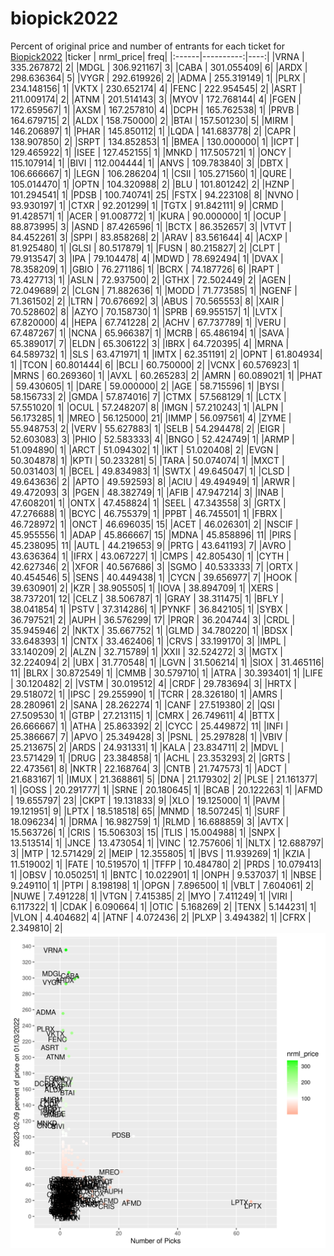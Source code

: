 # biopick2022
Percent of original price and number of entrants for each ticket for [Biopick2022](https://twitter.com/hashtag/Biopick2022)
|ticker | nrml_price| freq|
|:------|----------:|----:|
|VRNA   | 335.267872|    2|
|MDGL   | 306.921167|    3|
|CABA   | 301.055409|    6|
|ARDX   | 298.636364|    5|
|VYGR   | 292.619926|    2|
|ADMA   | 255.319149|    1|
|PLRX   | 234.148156|    1|
|VKTX   | 230.652174|    4|
|FENC   | 222.954545|    2|
|ASRT   | 211.009174|    2|
|ATNM   | 201.514143|    3|
|MYOV   | 172.768144|    4|
|FGEN   | 172.659567|    1|
|AXSM   | 167.257810|    4|
|DCPH   | 165.762538|    1|
|PRVB   | 164.679715|    2|
|ALDX   | 158.750000|    2|
|BTAI   | 157.501230|    5|
|MIRM   | 146.206897|    1|
|PHAR   | 145.850112|    1|
|LQDA   | 141.683778|    2|
|CAPR   | 138.907850|    2|
|SRPT   | 134.852853|    1|
|BMEA   | 130.000000|    1|
|ICPT   | 129.465922|    1|
|ISEE   | 127.452155|    1|
|MNKD   | 117.505721|    1|
|ONCY   | 115.107914|    1|
|BIVI   | 112.004444|    1|
|ANVS   | 109.783840|    3|
|DBTX   | 106.666667|    1|
|LEGN   | 106.286204|    1|
|CSII   | 105.271560|    1|
|QURE   | 105.014470|    1|
|OPTN   | 104.320988|    2|
|BLU    | 101.801242|    2|
|HZNP   | 101.294541|    1|
|PDSB   | 100.740741|   25|
|FSTX   |  94.223108|    8|
|NVNO   |  93.930197|    1|
|CTXR   |  92.201299|    1|
|TGTX   |  91.842111|    9|
|CRMD   |  91.428571|    1|
|ACER   |  91.008772|    1|
|KURA   |  90.000000|    1|
|OCUP   |  88.873995|    3|
|ASND   |  87.426596|    1|
|BCTX   |  86.352657|    3|
|VTVT   |  84.452261|    3|
|SPPI   |  83.858268|    2|
|ARAV   |  83.561644|    4|
|ACXP   |  81.925480|    1|
|GLSI   |  80.517879|    1|
|FUSN   |  80.215827|    2|
|CLPT   |  79.913547|    3|
|IPA    |  79.104478|    4|
|MDWD   |  78.692494|    1|
|DVAX   |  78.358209|    1|
|GBIO   |  76.271186|    1|
|BCRX   |  74.187726|    6|
|RAPT   |  73.427713|    1|
|ASLN   |  72.937500|    2|
|GTHX   |  72.502449|    2|
|AGEN   |  72.049689|    2|
|CLGN   |  71.882636|    1|
|MODD   |  71.773585|    1|
|NGENF  |  71.361502|    2|
|LTRN   |  70.676692|    3|
|ABUS   |  70.565553|    8|
|XAIR   |  70.528602|    8|
|AZYO   |  70.158730|    1|
|SPRB   |  69.955157|    1|
|LVTX   |  67.820000|    4|
|HEPA   |  67.741228|    2|
|ACHV   |  67.737789|    1|
|VERU   |  67.487267|    1|
|NCNA   |  65.966387|    1|
|MCRB   |  65.486194|    1|
|SAVA   |  65.389017|    7|
|ELDN   |  65.306122|    3|
|IBRX   |  64.720395|    4|
|MRNA   |  64.589732|    1|
|SLS    |  63.471971|    1|
|IMTX   |  62.351191|    2|
|OPNT   |  61.804934|    1|
|TCON   |  60.801444|    6|
|BCLI   |  60.750000|    2|
|VCNX   |  60.576923|    1|
|MRNS   |  60.269360|    1|
|AVXL   |  60.265283|    2|
|AMRN   |  60.089021|    1|
|PHAT   |  59.430605|    1|
|DARE   |  59.000000|    2|
|AGE    |  58.715596|    1|
|BYSI   |  58.156733|    2|
|GMDA   |  57.874016|    7|
|CTMX   |  57.568129|    1|
|LCTX   |  57.551020|    1|
|OCUL   |  57.248207|    8|
|IMGN   |  57.210243|    1|
|ALPN   |  56.173285|    1|
|MREO   |  56.125000|   21|
|IMMP   |  56.097561|    4|
|ZYME   |  55.948753|    2|
|VERV   |  55.627883|    1|
|SELB   |  54.294478|    2|
|EIGR   |  52.603083|    3|
|PHIO   |  52.583333|    4|
|BNGO   |  52.424749|    1|
|ARMP   |  51.094890|    1|
|ARCT   |  51.094302|    1|
|IKT    |  51.020408|    2|
|EVGN   |  50.304878|    1|
|KPTI   |  50.233281|    5|
|TARA   |  50.074074|    1|
|MXCT   |  50.031403|    1|
|BCEL   |  49.834983|    1|
|SWTX   |  49.645047|    1|
|CLSD   |  49.643636|    2|
|APTO   |  49.592593|    8|
|ACIU   |  49.494949|    1|
|ARWR   |  49.472093|    3|
|PGEN   |  48.382749|    1|
|AFIB   |  47.947214|    3|
|INAB   |  47.608201|    1|
|ONTX   |  47.458824|    1|
|SEEL   |  47.343558|    3|
|GRTX   |  47.276688|    1|
|BCYC   |  46.755379|    1|
|PPBT   |  46.745501|    1|
|FBRX   |  46.728972|    1|
|ONCT   |  46.696035|   15|
|ACET   |  46.026301|    2|
|NSCIF  |  45.955556|    1|
|ADAP   |  45.866667|   15|
|MDNA   |  45.858896|   11|
|PIRS   |  45.238095|   11|
|AUTL   |  44.219653|    9|
|PRTG   |  43.641193|    7|
|AVRO   |  43.636364|    1|
|IFRX   |  43.067227|    1|
|CMPS   |  42.805430|    1|
|CYTH   |  42.627346|    2|
|XFOR   |  40.567686|    3|
|SGMO   |  40.533333|    7|
|ORTX   |  40.454546|    5|
|SENS   |  40.449438|    1|
|CYCN   |  39.656977|    7|
|HOOK   |  39.630901|    2|
|KZR    |  38.905505|    1|
|IOVA   |  38.894709|    1|
|XERS   |  38.737201|   12|
|CELZ   |  38.506787|    1|
|GRAY   |  38.311475|    1|
|BFLY   |  38.041854|    1|
|PSTV   |  37.314286|    1|
|PYNKF  |  36.842105|    1|
|SYBX   |  36.797521|    2|
|AUPH   |  36.576299|   17|
|PRQR   |  36.204744|    3|
|CRDL   |  35.945946|    2|
|NKTX   |  35.667752|    1|
|GLMD   |  34.780220|    1|
|BDSX   |  33.648393|    1|
|CNTX   |  33.462406|    1|
|CRVS   |  33.199170|    3|
|IMPL   |  33.140209|    2|
|ALZN   |  32.715789|    1|
|XXII   |  32.524272|    3|
|MGTX   |  32.224094|    2|
|UBX    |  31.770548|    1|
|LGVN   |  31.506214|    1|
|SIOX   |  31.465116|   11|
|BLRX   |  30.872549|    1|
|CMMB   |  30.579710|    1|
|ATRA   |  30.393401|    1|
|LIFE   |  30.120482|    2|
|VSTM   |  30.019512|    4|
|CRDF   |  29.783694|    3|
|HRTX   |  29.518072|    1|
|IPSC   |  29.255990|    1|
|TCRR   |  28.326180|    1|
|AMRS   |  28.280961|    2|
|SANA   |  28.262274|    1|
|CANF   |  27.519380|    2|
|QSI    |  27.509530|    1|
|GTBP   |  27.213115|    1|
|CMRX   |  26.749611|    4|
|BTTX   |  26.666667|    1|
|ATHA   |  25.863392|    2|
|CYCC   |  25.449872|   11|
|INFI   |  25.386667|    7|
|APVO   |  25.349428|    3|
|PSNL   |  25.297828|    1|
|VBIV   |  25.213675|    2|
|ARDS   |  24.931331|    1|
|KALA   |  23.834711|    2|
|MDVL   |  23.571429|    1|
|DRUG   |  23.384858|    1|
|ACHL   |  23.353293|    2|
|GRTS   |  22.473561|    8|
|NKTR   |  22.168764|    3|
|CNTB   |  21.747573|    1|
|ADCT   |  21.683167|    1|
|IMUX   |  21.368861|    5|
|DNA    |  21.179302|    2|
|PLSE   |  21.161377|    1|
|GOSS   |  20.291777|    1|
|SRNE   |  20.180645|    1|
|BCAB   |  20.122263|    1|
|AFMD   |  19.655797|   23|
|CKPT   |  19.131833|    9|
|XLO    |  19.125000|    1|
|PAVM   |  19.121951|    9|
|LPTX   |  18.518518|   65|
|MNMD   |  18.507245|    1|
|SURF   |  18.096234|    1|
|DRMA   |  16.982759|    1|
|RLMD   |  16.688859|    3|
|AVTX   |  15.563726|    1|
|CRIS   |  15.506303|   15|
|TLIS   |  15.004988|    1|
|SNPX   |  13.513514|    1|
|JNCE   |  13.473054|    1|
|VINC   |  12.757606|    1|
|NLTX   |  12.688797|    3|
|MTP    |  12.571429|    2|
|MEIP   |  12.355805|    1|
|BVS    |  11.939269|    1|
|KZIA   |  11.519002|    1|
|FATE   |  10.519570|    1|
|TFFP   |  10.484780|    2|
|PRDS   |  10.079413|    1|
|OBSV   |  10.050251|    1|
|BNTC   |  10.022901|    1|
|ONPH   |   9.537037|    1|
|NBSE   |   9.249110|    1|
|PTPI   |   8.198198|    1|
|OPGN   |   7.896500|    1|
|VBLT   |   7.604061|    2|
|NUWE   |   7.491228|    1|
|VTGN   |   7.415385|    2|
|MYO    |   7.411249|    1|
|VIRI   |   6.117322|    1|
|CDAK   |   6.090664|    1|
|OTIC   |   5.168269|    2|
|TENX   |   5.144231|    1|
|VLON   |   4.404682|    4|
|ATNF   |   4.072436|    2|
|PLXP   |   3.494382|    1|
|CFRX   |   2.349810|    2|
![retvspicks](biopicks.png?raw=true)
